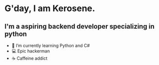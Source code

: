 # G'day, I am Kerosene.
## I'm a aspiring backend developer specializing in python

- 🌱 I’m currently learning Python and C#
- 💻 Epic hackerman
- ☕️ Caffeine addict 
